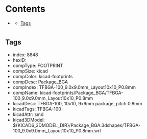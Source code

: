 



Contents
========

* [](#)
	* [Tags](#tags)

# 

## Tags

- index: 8848
- hexID: 
- oompType: FOOTPRINT
- oompSize: kicad
- oompColor: kicad-footprints
- oompDesc: Package_BGA
- oompIndex: TFBGA-100_9.0x9.0mm_Layout10x10_P0.8mm
- oompName: kicad-footprints/Package_BGA/TFBGA-100_9.0x9.0mm_Layout10x10_P0.8mm
- kicadDesc: TFBGA-100, 10x10, 9x9mm package, pitch 0.8mm
- kicadTags: TFBGA-100
- kicadAttr: smd
- kicad3DModel: ${KICAD6_3DMODEL_DIR}/Package_BGA.3dshapes/TFBGA-100_9.0x9.0mm_Layout10x10_P0.8mm.wrl
